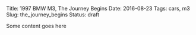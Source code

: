 Title: 1997 BMW M3, The Journey Begins
Date: 2016-08-23
Tags: cars, m3
Slug: the_journey_begins
Status: draft

Some content goes here